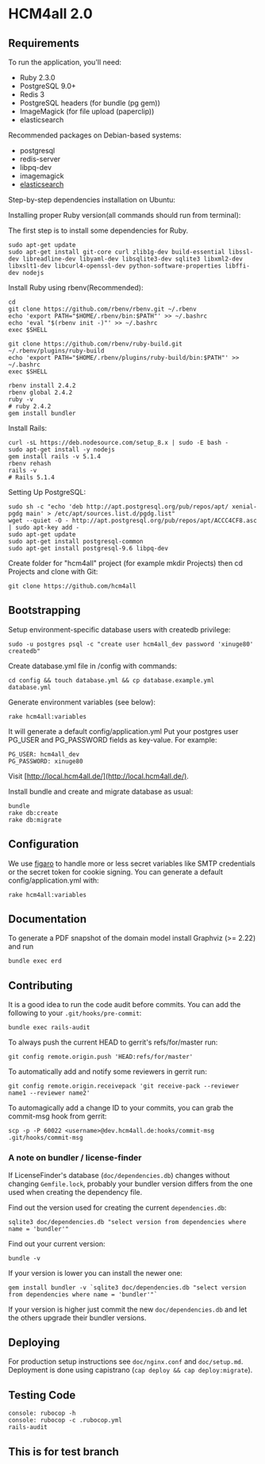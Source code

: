 # HCM4all 2.0


## Requirements

To run the application, you'll need:

* Ruby 2.3.0
* PostgreSQL 9.0+
* Redis 3
* PostgreSQL headers (for bundle (pg gem))
* ImageMagick (for file upload (paperclip))
* elasticsearch

Recommended packages on Debian-based systems:

* postgresql
* redis-server
* libpq-dev
* imagemagick
* [elasticsearch](http://www.elasticsearch.org/download)

Step-by-step dependencies installation on Ubuntu:

Installing proper Ruby version(all commands should run from terminal):

The first step is to install some dependencies for Ruby.

	sudo apt-get update
	sudo apt-get install git-core curl zlib1g-dev build-essential libssl-dev libreadline-dev libyaml-dev libsqlite3-dev sqlite3 libxml2-dev libxslt1-dev libcurl4-openssl-dev python-software-properties libffi-dev nodejs

Install Ruby using rbenv(Recommended):

	cd
	git clone https://github.com/rbenv/rbenv.git ~/.rbenv
	echo 'export PATH="$HOME/.rbenv/bin:$PATH"' >> ~/.bashrc
	echo 'eval "$(rbenv init -)"' >> ~/.bashrc
	exec $SHELL

	git clone https://github.com/rbenv/ruby-build.git ~/.rbenv/plugins/ruby-build
	echo 'export PATH="$HOME/.rbenv/plugins/ruby-build/bin:$PATH"' >> ~/.bashrc
	exec $SHELL

	rbenv install 2.4.2
	rbenv global 2.4.2
	ruby -v
	# ruby 2.4.2
	gem install bundler

Install Rails:
	
	curl -sL https://deb.nodesource.com/setup_8.x | sudo -E bash -
	sudo apt-get install -y nodejs
	gem install rails -v 5.1.4
	rbenv rehash
	rails -v
	# Rails 5.1.4

Setting Up PostgreSQL:	
	
	sudo sh -c "echo 'deb http://apt.postgresql.org/pub/repos/apt/ xenial-pgdg main' > /etc/apt/sources.list.d/pgdg.list"
	wget --quiet -O - http://apt.postgresql.org/pub/repos/apt/ACCC4CF8.asc | sudo apt-key add -
	sudo apt-get update
	sudo apt-get install postgresql-common
	sudo apt-get install postgresql-9.6 libpq-dev

Create folder for "hcm4all" project (for example mkdir Projects) then cd Projects and clone with Git:
	
	git clone https://github.com/hcm4all

## Bootstrapping

Setup environment-specific database users with createdb privilege:

	sudo -u postgres psql -c "create user hcm4all_dev password 'xinuge80' createdb"

Create database.yml file in /config with commands:

	cd config && touch database.yml && cp database.example.yml database.yml		

Generate environment variables (see below):

	rake hcm4all:variables

It will generate a default config/application.yml Put your postgres user PG_USER and PG_PASSWORD fields as key-value. For example:
	
	PG_USER: hcm4all_dev
	PG_PASSWORD: xinuge80

Visit [http://local.hcm4all.de/](http://local.hcm4all.de/).

Install bundle and create and migrate database as usual:

	bundle
	rake db:create
	rake db:migrate

## Configuration

We use [figaro](https://github.com/laserlemon/figaro) to handle more or less secret variables like SMTP credentials or the secret token for cookie signing. You can generate a default config/application.yml with:

	rake hcm4all:variables

## Documentation

To generate a PDF snapshot of the domain model install Graphviz (>= 2.22) and run

	bundle exec erd

## Contributing

It is a good idea to run the code audit before commits. You can add the following to your `.git/hooks/pre-commit`:

	bundle exec rails-audit

To always push the current HEAD to gerrit's refs/for/master run:

	git config remote.origin.push 'HEAD:refs/for/master'

To automatically add and notify some reviewers in gerrit run:

	git config remote.origin.receivepack 'git receive-pack --reviewer name1 --reviewer name2'

To automagically add a change ID to your commits, you can grab the commit-msg hook from gerrit:

    scp -p -P 60022 <username>@dev.hcm4all.de:hooks/commit-msg .git/hooks/commit-msg

### A note on bundler / license-finder

If LicenseFinder's database (`doc/dependencies.db`) changes without changing `Gemfile.lock`, probably your bundler
version differs from the one used when creating the dependency file.

Find out the version used for creating the current `dependencies.db`:

	sqlite3 doc/dependencies.db "select version from dependencies where name = 'bundler'"

Find out your current version:

	bundle -v

If your version is lower you can install the newer one:

	gem install bundler -v `sqlite3 doc/dependencies.db "select version from dependencies where name = 'bundler'"`

If your version is higher just commit the new `doc/dependencies.db` and let the others upgrade their bundler versions.

## Deploying

For production setup instructions see `doc/nginx.conf` and `doc/setup.md`. Deployment is done using capistrano (`cap deploy && cap deploy:migrate`).

## Testing Code
	console: rubocop -h
	console: rubocop -c .rubocop.yml
	rails-audit
	
## This is for test branch

